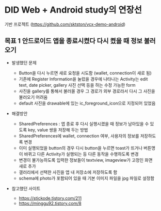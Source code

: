 # DID Web + Android study의 연장선
기반 프로젝트 (https://github.com/sktston/vcx-demo-android)

## 목표 1 안드로이드 앱을 종료시켰다 다시 켰을 때 정보 불러오기

 * 발생했던 문제
    - Button을 다시 누르면 새로 요청을 시도함 (wallet, connection이 새로 됨)
    - 기존에 Register Information을 눌렀을 경우에 나타나는 Activity는 edit text, date picker, gallery 사진 선택 등을 하는 수정 가능한 form  
    - 사진을 gallery를 통해서 불러올 경우 그 경로가 외부 경로라서 다시 그 사진을 불러오기 어려움
    - default 사진을 drawable에 있는 ic_foreground_icon으로 지정되어 있었음

 * 해결방안
    - SharedPreferences : 앱 종료 후 다시 실행시켰을 때 정보가 남아있을 수 있도록 key, value 쌍을 저장해 두는 방법
    - SharedPreferences에 wallet, connection 여부, 사용자의 정보를 저장하도록 변경
    - 이미 실행되었을 button의 경우 다시 button을 누르면 toast가 뜨거나 버튼명이 바뀌고 다른 Activity가 실행되는 등 다른 동작을 수행하도록 변경
    - 변경이 불가능하도록 입력한 정보들이 textview, imageview가 고정인 화면 새로 추가
    - 갤러리에서 선택한 사진을 앱 내 저장소에 저장하도록 함
    - schema에 photo가 포함되어 있을 때 기본 이미지 파일을 jpg 파일로 설정함


 * 참고했던 사이트
   - https://stickode.tistory.com/211
   - https://minggu92.tistory.com/8
  